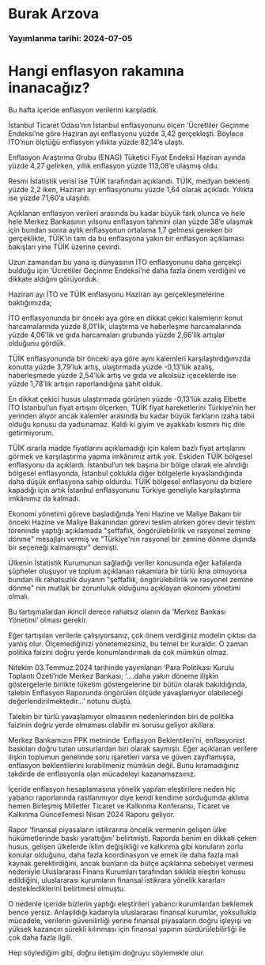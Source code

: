 # Burak Arzova

### Yayımlanma tarihi: 2024-07-05

# Hangi enflasyon rakamına inanacağız?

Bu hafta içeride enflasyon verilerini karşıladık.

İstanbul Ticaret Odası’nın İstanbul enflasyonunu ölçen ‘Ücretliler Geçinme Endeksi’ne göre Haziran ayı enflasyonu yüzde 3,42 gerçekleşti. Böylece İTO’nun ölçtüğü enflasyon yıllıkta yüzde 82,14’e ulaştı.

Enflasyon Araştırma Grubu (ENAG) Tüketici Fiyat Endeksi Haziran ayında yüzde 4,27 gelirken, yıllık enflasyon yüzde 113,08’e ulaşmış oldu.

Resmi İstatistik verisi ise TÜİK tarafından açıklandı. TÜİK, medyan beklenti yüzde 2,2 iken, Haziran ayı enflasyonunu yüzde 1,64 olarak açıkladı. Yıllıkta ise yüzde 71,60’a ulaşıldı.

Açıklanan enflasyon verileri arasında bu kadar büyük fark olunca ve hele hele Merkez Bankasının yılsonu enflasyon tahmini olan yüzde 38’e ulaşmak için bundan sonra aylık enflasyonun ortalama 1,7 gelmesi gereken bir gerçeklikte, TÜİK’in tam da bu enflasyona yakın bir enflasyon açıklaması bakışları yine TÜİK üzerine çevirdi.

Uzun zamandan bu yana iş dünyasının İTO enflasyonunu daha gerçekçi bulduğu için ‘Ücretliler Geçinme Endeksi’ne daha fazla önem verdiğini ve dikkate aldığını görüyorduk.

Haziran ayı İTO ve TÜİK enflasyonu Haziran ayı gerçekleşmelerine baktığımızda;

İTO enflasyonunda bir önceki aya göre en dikkat çekici kalemlerin konut harcamalarında yüzde 8,01’lik, ulaştırma ve haberleşme harcamalarında yüzde 4,06’lik ve gıda harcamaları grubunda yüzde 2,66’lik artışlar olduğunu gördük.

TÜİK enflasyonunda bir önceki aya göre aynı kalemleri karşılaştırdığımızda konutta yüzde 3,79’luk artış, ulaştırmada yüzde -0,13’lük azalış, haberleşmede yüzde 2,54’lük artış ve gıda ve alkolsüz içeceklerde ise yüzde 1,78’lik artışın raporlandığına şahit olduk.

En dikkat çekici husus ulaştırmada görünen yüzde -0,13’lük azalış Elbette İTO İstanbul’un fiyat artışını ölçerken, TÜİK fiyat hareketlerini Türkiye’nin her yerinden alıyor ancak kalemler arasında bu kadar büyük farkların izaha tabii olduğu konusu da yadsınamaz. Kaldı ki giyim ve ayakkabı kısmını hiç dile getirmiyorum.

TÜİK ısrarla madde fiyatlarını açıklamadığı için kalem bazlı fiyat artışlarını görmek ve karşılaştırma yapma imkânımız artık yok. Eskiden TÜİK bölgesel enflasyonu da açıklardı. İstanbul’un tek başına bir bölge olarak ele alındığı bölgesel enflasyonda, İstanbul çoklukla diğer bölgelerle kıyaslandığında daha düşük enflasyona sahip oldurdu. TÜİK bölgesel enflasyonu da bizlere kapadığı için artık İstanbul enflasyonunu Türkiye geneliyle karşılaştırma imkânımız da kalmadı.

Ekonomi yönetimi göreve başladığında Yeni Hazine ve Maliye Bakanı bir önceki Hazine ve Maliye Bakanından görevi teslim alırken görev devir teslim töreninde yaptığı açıklamada "şeffaflık, öngörülebilirlik ve rasyonel zemine dönme" mesajları vermiş ve "Türkiye'nin rasyonel bir zemine dönme dışında bir seçeneği kalmamıştır" demişti.

Ülkenin İstatistik Kurumunun sağladığı veriler konusunda eğer kafalarda şüpheler oluşuyor ve toplum açıklanan rakamlara bir türlü ikna olmuyorsa bundan ilk rahatsızlık duyanın "şeffaflık, öngörülebilirlik ve rasyonel zemine dönme" nin mutlak bir zorunluluk olduğunu açıklayan ekonomi yönetimi olmalı.

Bu tartışmalardan ikincil derece rahatsız olanın da ‘Merkez Bankası Yönetimi’ olması gerekir.

Eğer tartışılan verilerle çalışıyorsanız, çok önem verdiğiniz modelin çıktısı da yanlış olur. Ölçemediğinizi yönetemezsiniz, bu temel bir kuraldır. O zaman politika faizini doğru yerde konumlandırmak da çok mümkün olmaz.

Nitekim 03.Temmuz.2024 tarihinde yayımlanan ‘Para Politikası Kurulu Toplantı Özeti’nde Merkez Bankası; ‘….daha yakın döneme ilişkin göstergelerle birlikte tüketim göstergelerine bir bütün olarak bakıldığında, talebin Enflasyon Raporunda öngörülen ölçüde yavaşlamıyor olabileceği değerlendirilmektedir…’ notunu düştü.

Talebin bir türlü yavaşlamıyor olmasının nedenlerinden biri de politika faizinin doğru yerde olmaması olabilir mi sorusu geliyor akıllara.

Merkez Bankamızın PPK metninde ‘Enflasyon Beklentileri’ni, enflasyonist baskıları doğru tutan unsurlardan biri olarak saymıştı. Eğer açıklanan verilere ilişkin toplumun genelinde soru işaretleri varsa ve güven zayıflamışsa, enflasyon beklentilerini kırabilmeniz mümkün değil. Bunu kıramadığınız takdirde de enflasyonla olan mücadeleyi kazanamazsınız.

İçeride enflasyon hesaplamasına yönelik yapılan eleştirilere neden hiç yabancı raporlarında rastlanmıyor diye kendi kendime sorduğumda aklıma hemen Birleşmiş Milletler Ticaret ve Kalkınma Konferansı, Ticaret ve Kalkınma Güncellemesi Nisan 2024 Raporu geliyor.

Rapor ‘finansal piyasaların istikrarına öncelik vermenin gelişen ülke hükümetlerinde baskı yarattığını’ belirtmişti. Raporda benim en dikkati çeken husus, gelişen ülkelerde iklim değişikliği ve kalkınma gibi konuların zorlu konular olduğunu, daha fazla koordinasyon ve emek ile daha fazla mali kaynak gerektirdiğini, ancak bunların da bütçe açıklarına sebebiyet vermesi nedeniyle Uluslararası Finans Kurumları tarafından sıklıkla eleştiri konusu edildiğini, uluslararası kurumların finansal istikrara yönelik kararları desteklediklerini belirtmesi olmuştu.

O nedenle içeride bizlerin yaptığı eleştirileri yabancı kurumlardan beklemek bence yersiz. Anlaşıldığı kadarıyla uluslararası finansal kurumlar, yoksullukla mücadele, verilerin güvenilirliği yerine finansal piyasaların doğru işleyişi ve yüksek kazancın sürekli kılınması için finansal yapının sürdürülebilirliği ile çok daha fazla ilgili.

Hep söylediğim gibi, doğru iletişim doğruyu söylemekle olur.

